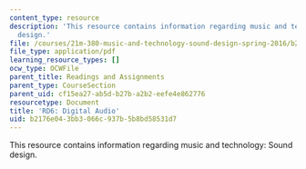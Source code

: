 ```yaml
---
content_type: resource
description: 'This resource contains information regarding music and technology: Sound
  design.'
file: /courses/21m-380-music-and-technology-sound-design-spring-2016/b2176e043bb3066c937b5b8bd58531d7_MIT21M_380S16_assn_rd6.pdf
file_type: application/pdf
learning_resource_types: []
ocw_type: OCWFile
parent_title: Readings and Assignments
parent_type: CourseSection
parent_uid: cf15ea27-ab5d-b27b-a2b2-eefe4e862776
resourcetype: Document
title: 'RD6: Digital Audio'
uid: b2176e04-3bb3-066c-937b-5b8bd58531d7
---
```

This resource contains information regarding music and technology: Sound design.

